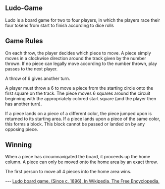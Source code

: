## Ludo-Game
Ludo is a board game for two to four players, in which the players race their four tokens from start to finish according to dice rolls

## Game Rules
On each throw, the player decides which piece to move. 
A piece simply moves in a clockwise direction around the track given by the number thrown.
If no piece can legally move according to the number thrown, play passes to the next player.
 
A throw of 6 gives another turn.

A player must throw a 6 to move a piece from the starting circle onto the first square on the track. 
The piece moves 6 squares around the circuit beginning with the appropriately colored start square (and the player then has another turn).

If a piece lands on a piece of a different color, 
the piece jumped upon is returned to its starting area. If a piece lands upon a piece of the same color, this forms a block. This block cannot be passed or landed on by any opposing piece.

## Winning
When a piece has circumnavigated the board, it proceeds up the home column. A piece can only be moved onto the home area by an exact throw.

The first person to move all 4 pieces into the home area wins.

--- [Ludo board game. (Since c. 1896). In Wikipedia, The Free Encyclopedia.](https://en.wikipedia.org/wiki/Ludo_(board_game))